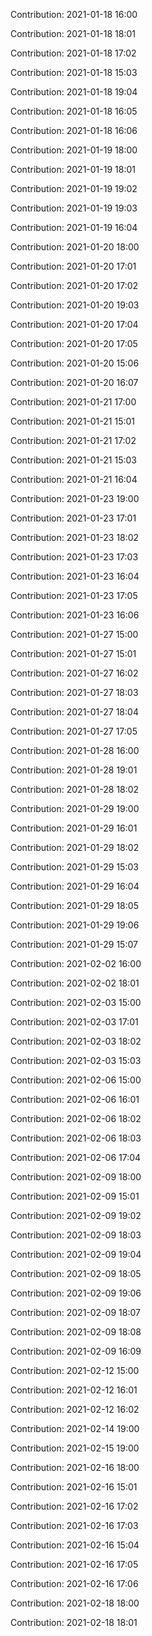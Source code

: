 Contribution: 2021-01-18 16:00

Contribution: 2021-01-18 18:01

Contribution: 2021-01-18 17:02

Contribution: 2021-01-18 15:03

Contribution: 2021-01-18 19:04

Contribution: 2021-01-18 16:05

Contribution: 2021-01-18 16:06

Contribution: 2021-01-19 18:00

Contribution: 2021-01-19 18:01

Contribution: 2021-01-19 19:02

Contribution: 2021-01-19 19:03

Contribution: 2021-01-19 16:04

Contribution: 2021-01-20 18:00

Contribution: 2021-01-20 17:01

Contribution: 2021-01-20 17:02

Contribution: 2021-01-20 19:03

Contribution: 2021-01-20 17:04

Contribution: 2021-01-20 17:05

Contribution: 2021-01-20 15:06

Contribution: 2021-01-20 16:07

Contribution: 2021-01-21 17:00

Contribution: 2021-01-21 15:01

Contribution: 2021-01-21 17:02

Contribution: 2021-01-21 15:03

Contribution: 2021-01-21 16:04

Contribution: 2021-01-23 19:00

Contribution: 2021-01-23 17:01

Contribution: 2021-01-23 18:02

Contribution: 2021-01-23 17:03

Contribution: 2021-01-23 16:04

Contribution: 2021-01-23 17:05

Contribution: 2021-01-23 16:06

Contribution: 2021-01-27 15:00

Contribution: 2021-01-27 15:01

Contribution: 2021-01-27 16:02

Contribution: 2021-01-27 18:03

Contribution: 2021-01-27 18:04

Contribution: 2021-01-27 17:05

Contribution: 2021-01-28 16:00

Contribution: 2021-01-28 19:01

Contribution: 2021-01-28 18:02

Contribution: 2021-01-29 19:00

Contribution: 2021-01-29 16:01

Contribution: 2021-01-29 18:02

Contribution: 2021-01-29 15:03

Contribution: 2021-01-29 16:04

Contribution: 2021-01-29 18:05

Contribution: 2021-01-29 19:06

Contribution: 2021-01-29 15:07

Contribution: 2021-02-02 16:00

Contribution: 2021-02-02 18:01

Contribution: 2021-02-03 15:00

Contribution: 2021-02-03 17:01

Contribution: 2021-02-03 18:02

Contribution: 2021-02-03 15:03

Contribution: 2021-02-06 15:00

Contribution: 2021-02-06 16:01

Contribution: 2021-02-06 18:02

Contribution: 2021-02-06 18:03

Contribution: 2021-02-06 17:04

Contribution: 2021-02-09 18:00

Contribution: 2021-02-09 15:01

Contribution: 2021-02-09 19:02

Contribution: 2021-02-09 18:03

Contribution: 2021-02-09 19:04

Contribution: 2021-02-09 18:05

Contribution: 2021-02-09 19:06

Contribution: 2021-02-09 18:07

Contribution: 2021-02-09 18:08

Contribution: 2021-02-09 16:09

Contribution: 2021-02-12 15:00

Contribution: 2021-02-12 16:01

Contribution: 2021-02-12 16:02

Contribution: 2021-02-14 19:00

Contribution: 2021-02-15 19:00

Contribution: 2021-02-16 18:00

Contribution: 2021-02-16 15:01

Contribution: 2021-02-16 17:02

Contribution: 2021-02-16 17:03

Contribution: 2021-02-16 15:04

Contribution: 2021-02-16 17:05

Contribution: 2021-02-16 17:06

Contribution: 2021-02-18 18:00

Contribution: 2021-02-18 18:01

